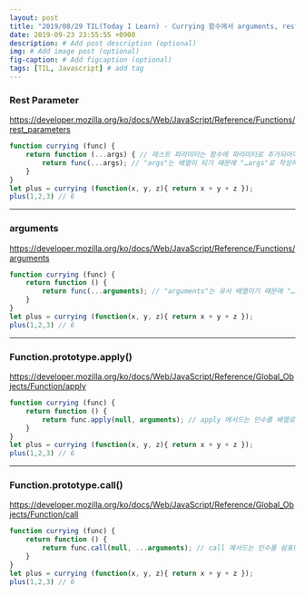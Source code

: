 ```yaml
---
layout: post
title: "2019/08/29 TIL(Today I Learn) - Currying 함수에서 arguments, rest parameter 사용하기"
date: 2019-09-23 23:55:55 +0900
description: # Add post description (optional)
img: # Add image post (optional)
fig-caption: # Add figcaption (optional)
tags: [TIL, Javascript] # add tag
---
```


### Rest Parameter
https://developer.mozilla.org/ko/docs/Web/JavaScript/Reference/Functions/rest_parameters
```js
function currying (func) {
    return function (...args) { // 레스트 파라미터는 함수에 파라미터로 추가되어야 합니다.
        return func(...args); // "args"는 배열이 되기 때문에 "…args"로 작성하여 배열을 해체한 뒤 인수로 사용합니다.
    }
}
let plus = currying (function(x, y, z){ return x + y + z });
plus(1,2,3) // 6
```
***
### arguments
https://developer.mozilla.org/ko/docs/Web/JavaScript/Reference/Functions/arguments
```js
function currying (func) {
    return function () {
        return func(...arguments); // "arguments"는 유사 배열이기 때문에 "…arguments"로 작성하여 배열을 해체한 뒤 인수로 사용합니다.
    }
}
let plus = currying (function(x, y, z){ return x + y + z });
plus(1,2,3) // 6
```
***
### Function.prototype.apply()
https://developer.mozilla.org/ko/docs/Web/JavaScript/Reference/Global_Objects/Function/apply
```js
function currying (func) {
    return function () {
        return func.apply(null, arguments); // apply 메서드는 인수를 배열로 받기 때문에 "arguments"로 작성하여 사용합니다.
    }
}
let plus = currying (function(x, y, z){ return x + y + z });
plus(1,2,3) // 6
```
***
### Function.prototype.call()
https://developer.mozilla.org/ko/docs/Web/JavaScript/Reference/Global_Objects/Function/call
```js
function currying (func) {
    return function () {
        return func.call(null, ...arguments); // call 메서드는 인수를 쉼표(,)로 구분하여 받기 때문에 “...arguments"로 작성하여 배열을 해체한 뒤 사용합니다.
    }
}
let plus = currying (function(x, y, z){ return x + y + z });
plus(1,2,3) // 6
```
